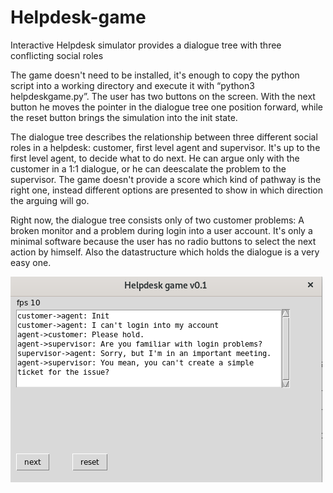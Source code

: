 # Helpdesk-game
Interactive Helpdesk simulator provides a dialogue tree with three conflicting social roles

The game doesn't need to be installed, it's enough to copy the python script into a working directory and execute it with “python3 helpdeskgame.py”. The user has two buttons on the screen. With the next button he moves the pointer in the dialogue tree one position forward, while the reset button brings the simulation into the init state.

The dialogue tree describes the relationship between three different social roles in a helpdesk: customer, first level agent and supervisor. It's up to the first level agent, to decide what to do next. He can argue only with the customer in a 1:1 dialogue, or he can deescalate the problem to the supervisor. The game doesn't provide a score which kind of pathway is the right one, instead different options are presented to show in which direction the arguing will go.

Right now, the dialogue tree consists only of two customer problems: A broken monitor and a problem during login into a user account. It's only a minimal software because the user has no radio buttons to select the next action by himself. Also the datastructure which holds the dialogue is a very easy one.

![screenshot](screenshot.png)
